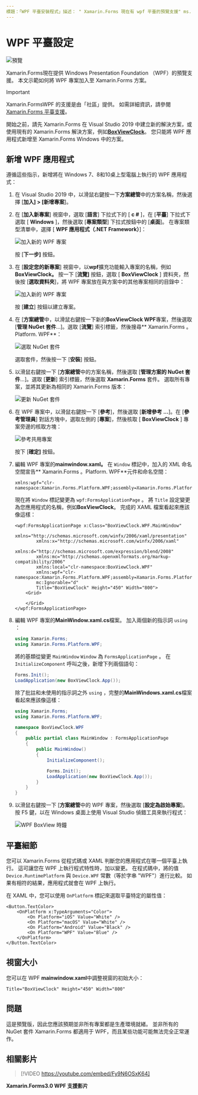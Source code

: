 ```yaml
---
標題：「WPF 平臺安裝程式」描述： " Xamarin.Forms 現在有 wpf 平臺的預覽支援" ms. assetid：650723F2-4279-4B7B-B0A1-D7F8FF26BF1E。技術： xamarin-表單 ms. custom： xamu-video author： davidbritch ms-chap： dabritch ms. date： 04/09/2020 no-loc： [ Xamarin.Forms ， Xamarin.Essentials ]
---
```


# <a name="wpf-platform-setup"></a>WPF 平臺設定

![預覽](~/media/shared/preview.png)

Xamarin.Forms現在提供 Windows Presentation Foundation （WPF）的預覽支援。 本文示範如何將 WPF 專案加入至 Xamarin.Forms 方案。

> [!IMPORTANT]
> Xamarin.FormsWPF 的支援是由「社區」提供。 如需詳細資訊，請參閱[ Xamarin.Forms 平臺支援](https://github.com/xamarin/Xamarin.Forms/wiki/Platform-Support)。

開始之前，請先 Xamarin.Forms 在 Visual Studio 2019 中建立新的解決方案，或使用現有的 Xamarin.Forms 解決方案，例如[**BoxViewClock**](https://docs.microsoft.com/samples/xamarin/xamarin-forms-samples/boxview-boxviewclock)。 您只能將 WPF 應用程式新增至 Xamarin.Forms Windows 中的方案。

## <a name="add-a-wpf-application"></a>新增 WPF 應用程式

遵循這些指示，新增將在 Windows 7、8和10桌上型電腦上執行的 WPF 應用程式：

1. 在 Visual Studio 2019 中，以滑鼠右鍵按一下**方案總管**中的方案名稱，然後選擇 [**加入] > [新增專案**]。

2. 在 [**加入新專案**] 視窗中，選取 [**語言**] 下拉式下的 [ **c #** ]，在 [**平臺**] 下拉式下選取 [ **Windows** ]，然後選取 [**專案類型**] 下拉式按鈕中的 [**桌面**]。 在專案類型清單中，選擇 [ **WPF 應用程式（.NET Framework）**]：

    ![加入新的 WPF 專案](wpf-images/add-project.png "加入新的 WPF 專案")

    按 [**下一步]** 按鈕。

3. 在 [**設定您的新專案**] 視窗中，以**wpf**擴充功能輸入專案的名稱，例如**BoxViewClock。** 按一下 [**流覽]** 按鈕，選取 [ **BoxViewClock** ] 資料夾，然後按 [**選取資料夾**]，將 WPF 專案放在與方案中的其他專案相同的目錄中：

    ![加入新的 WPF 專案](wpf-images/configure-project.png "加入新的 WPF 專案")

    按 [**建立**] 按鈕以建立專案。

4. 在 [**方案總管**中，以滑鼠右鍵按一下新的**BoxViewClock WPF**專案，然後選取 [**管理 NuGet 套件**...]。選取 [**流覽**] 索引標籤，然後搜尋** Xamarin.Forms 。Platform. WPF**：

    ![選取 NuGet 套件](wpf-images/select-nuget-package.png "選取 NuGet 套件")

    選取套件，然後按一下 [**安裝**] 按鈕。

5. 以滑鼠右鍵按一下 [**方案總管**中的方案名稱，然後選取 [**管理方案的 NuGet 套件**...]。選取 [**更新**] 索引標籤，然後選取 **Xamarin.Forms** 套件。 選取所有專案，並將其更新為相同的 Xamarin.Forms 版本：

    ![更新 NuGet 套件](wpf-images/update-nuget-package.png "更新 NuGet 套件")

6. 在 WPF 專案中，以滑鼠右鍵按一下 [**參考**]，然後選取 [**新增參考 ...**]。在 [**參考管理員**] 對話方塊中，選取左側的 [**專案**]，然後核取 [ **BoxViewClock** ] 專案旁邊的核取方塊：

    ![參考共用專案](wpf-images/reference-shared-project.png "參考共用專案")

    按下 [**確定]** 按鈕。

7. 編輯 WPF 專案的**mainwindow.xaml。** 在 `Window` 標記中，加入的 XML 命名空間宣告** Xamarin.Forms 。Platform. WPF**元件和命名空間：

    ```xaml
    xmlns:wpf="clr-namespace:Xamarin.Forms.Platform.WPF;assembly=Xamarin.Forms.Platform.WPF"
    ```

    現在將 `Window` 標記變更為 `wpf:FormsApplicationPage` 。 將 `Title` 設定變更為您應用程式的名稱，例如**BoxViewClock**。 完成的 XAML 檔案看起來應該像這樣：

    ```xaml
    <wpf:FormsApplicationPage x:Class="BoxViewClock.WPF.MainWindow"
            xmlns="http://schemas.microsoft.com/winfx/2006/xaml/presentation"
            xmlns:x="http://schemas.microsoft.com/winfx/2006/xaml"
            xmlns:d="http://schemas.microsoft.com/expression/blend/2008"
            xmlns:mc="http://schemas.openxmlformats.org/markup-compatibility/2006"
            xmlns:local="clr-namespace:BoxViewClock.WPF"
            xmlns:wpf="clr-namespace:Xamarin.Forms.Platform.WPF;assembly=Xamarin.Forms.Platform.WPF"            
            mc:Ignorable="d"
            Title="BoxViewClock" Height="450" Width="800">
        <Grid>

        </Grid>
    </wpf:FormsApplicationPage>
    ```

8. 編輯 WPF 專案的**MainWindow.xaml.cs**檔案。 加入兩個新的指示詞 `using` ：

    ```csharp
    using Xamarin.Forms;
    using Xamarin.Forms.Platform.WPF;
    ```

    將的基類從變更 `MainWindow` `Window` 為 `FormsApplicationPage` 。 在 `InitializeComponent` 呼叫之後，新增下列兩個語句：

    ```csharp
    Forms.Init();
    LoadApplication(new BoxViewClock.App());
    ```

    除了批註和未使用的指示詞之外 `using` ，完整的**MainWindows.xaml.cs**檔案看起來應該像這樣：

    ```csharp
    using Xamarin.Forms;
    using Xamarin.Forms.Platform.WPF;

    namespace BoxViewClock.WPF
    {
        public partial class MainWindow : FormsApplicationPage
        {
            public MainWindow()
            {
                InitializeComponent();

                Forms.Init();
                LoadApplication(new BoxViewClock.App());
            }
        }
    }
    ```

9. 以滑鼠右鍵按一下 [**方案總管**中的 WPF 專案，然後選取 [**設定為啟始專案**]。 按 F5 鍵，以在 Windows 桌面上使用 Visual Studio 偵錯工具來執行程式：

    ![WPF BoxView 時鐘](wpf-images/wpf-boxviewclock.png "WPF BoxView 時鐘" )

## <a name="platform-specifics"></a>平臺細節

您可以 Xamarin.Forms 從程式碼或 XAML 判斷您的應用程式在哪一個平臺上執行。 這可讓您在 WPF 上執行程式特性時，加以變更。 在程式碼中，將的值 `Device.RuntimePlatform` 與 `Device.WPF` 常數（等於字串 "WPF"）進行比較。 如果有相符的結果，應用程式就會在 WPF 上執行。

在 XAML 中，您可以使用 `OnPlatform` 標記來選取平臺特定的屬性值：

```xaml
<Button.TextColor>
    <OnPlatform x:TypeArguments="Color">
        <On Platform="iOS" Value="White" />
        <On Platform="macOS" Value="White" />
        <On Platform="Android" Value="Black" />
        <On Platform="WPF" Value="Blue" />
    </OnPlatform>
</Button.TextColor>
```

## <a name="window-size"></a>視窗大小

您可以在 WPF **mainwindow.xaml**中調整視窗的初始大小：

```xaml
Title="BoxViewClock" Height="450" Width="800"
```

## <a name="issues"></a>問題

這是預覽版，因此您應該預期並非所有專案都是生產環境就緒。 並非所有的 NuGet 套件 Xamarin.Forms 都適用于 WPF，而且某些功能可能無法完全正常運作。

## <a name="related-video"></a>相關影片

> [!VIDEO https://youtube.com/embed/Fy9N6OSxK64]

**Xamarin.Forms3.0 WPF 支援影片**

